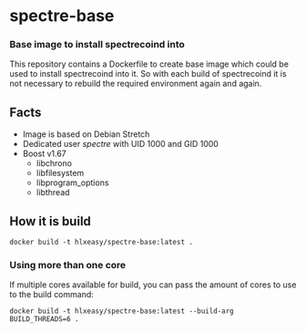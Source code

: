 # spectre-base
### Base image to install spectrecoind into

This repository contains a Dockerfile to create base image which could be used
to install spectrecoind into it. So with each build of spectrecoind it is not 
necessary to rebuild the required environment again and again.

## Facts
* Image is based on Debian Stretch
* Dedicated user _spectre_ with UID 1000 and GID 1000
* Boost v1.67
  * libchrono
  * libfilesystem
  * libprogram_options
  * libthread

## How it is build
```
docker build -t hlxeasy/spectre-base:latest .
```

### Using more than one core
If multiple cores available for build, you can pass the amount of cores
to use to the build command:

```
docker build -t hlxeasy/spectre-base:latest --build-arg BUILD_THREADS=6 .
```
